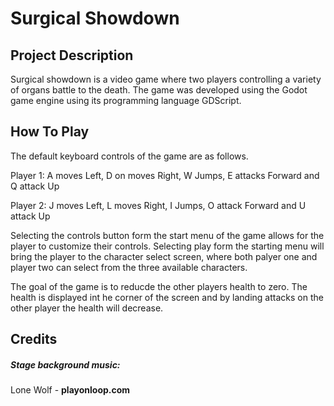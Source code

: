 
# Surgical Showdown

## Project Description
Surgical showdown is a video game where two players controlling a variety of organs battle to the death. The game was developed using the Godot game engine using its programming language GDScript.

## How To Play
The default keyboard controls of the game are as follows.

Player 1:
A moves Left, D on moves Right,
W Jumps,
E attacks Forward and Q attack Up

Player 2:
J moves Left, L moves Right,
I Jumps,
O attack Forward and U attack Up

Selecting the controls button form the start menu of the game allows for the player to customize their controls. Selecting play form the starting menu will bring the player to the character select screen, where both palyer one and player two can select from the three available characters.

The goal of the game is to reducde the other players health to zero. The health is displayed int he corner of the screen and by landing attacks on the other player the health will decrease.

## Credits
##### Stage background music:
Lone Wolf - **playonloop.com**